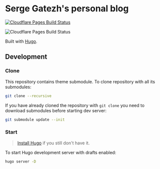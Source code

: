 # Serge Gatezh's personal blog

[![Cloudflare Pages Build Status](https://img.shields.io/github/deployments/gatezh/blog/Production?label=Cloudflare%20Pages&logo=cloudflare&logoColor=white&style=for-the-badge)](https://gatezh-com.pages.dev)


![Cloudflare Pages Build Status](https://img.shields.io/endpoint?url=https://api.cloudflare.com/client/v4/pages/projects/23fa6ebbdb145dbf47f95d219cfcb95d/deployments)


Built with [Hugo](https://gohugo.io/).

## Development

### Clone

This repository contains theme submodule. To clone repository with all its submodules:

```sh
git clone --recursive
```

If you have already cloned the repository with `git clone` you need to download submodules before starting dev server:

```sh
git submodule update --init
```

### Start

> [Install Hugo](https://gohugo.io/getting-started/installing/) if you still don't have it.

To start Hugo development server with drafts enabled:

```sh
hugo server -D
```

